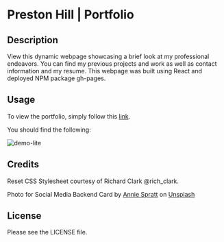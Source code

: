 # Preston Hill | Portfolio

## Description

View this dynamic webpage showcasing a brief look at my professional endeavors. You can find my previous projects and work as well as contact information and my resume. This webpage was built using React and deployed NPM package gh-pages. 

## Usage

To view the portfolio, simply follow this [link](https://chewy441014.github.io/portfolio-react/). 

You should find the following: 

![demo-lite](https://user-images.githubusercontent.com/6627972/192685238-3bf1885b-dc9e-41a4-a0a7-df8d44603559.gif)

## Credits

Reset CSS Stylesheet courtesy of Richard Clark @rich_clark.

Photo for Social Media Backend Card by <a href="https://unsplash.com/@anniespratt?utm_source=unsplash&utm_medium=referral&utm_content=creditCopyText">Annie Spratt</a> on <a href="https://unsplash.com/wallpapers?utm_source=unsplash&utm_medium=referral&utm_content=creditCopyText">Unsplash</a>

## License

Please see the LICENSE file. 